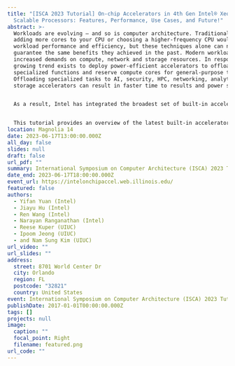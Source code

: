 ```yaml
---
title: "[ISCA 2023 Tutorial] On-chip Accelerators in 4th Gen Intel® Xeon®
  Scalable Processors: Features, Performance, Use Cases, and Future!"
abstract: >-
  Workloads are evolving — and so is computer architecture. Traditionally,
  adding more cores to your CPU or choosing a higher-frequency CPU would improve
  workload performance and efficiency, but these techniques alone can no longer
  guarantee the same benefits they achieved in the past. Modern workloads place
  increased demands on compute, network and storage resources. In response, a
  growing trend exists to deploy power-efficient accelerators to offload
  specialized functions and reserve compute cores for general-purpose tasks.
  Offloading specialized tasks to AI, security, HPC, networking, analytics and
  storage accelerators can result in faster time to results and power savings.


  As a result, Intel has integrated the broadest set of built-in accelerators in 4th Gen Intel® Xeon® Scalable processors to boost performance, reduce latency and increase power efficiency. Intel Xeon Scalable processors with Intel® Accelerator Engines can help your business solve today’s most rigorous workload challenges across cloud, networking and enterprise deployments.


  This tutorial provides an overview of the latest built-in accelerators -- Data Streaming Accelerator (DSA), In-memory Analytics Accelerator (IAA), QuickAssist Technology (QAT), and Dynamic Load Balancer (DLB) -- and their rich functionalities supported by Intel 4th Gen Xeon Scalable Processors. With several flexible programming models and software libraries, these accelerators have been proven to be beneficial to a wide range of data center infrastructures and applications. In addition, the hands-on labs of this tutorial will take Intel DSA as an example to provide the attendees with the basic knowledge of how to configure, invoke, and make the most out of it with both microbenchmarks and real applications.
location: Magnolia 14
date: 2023-06-17T13:00:00.000Z
all_day: false
slides: null
draft: false
url_pdf: ""
summary: International Symposium on Computer Architecture (ISCA) 2023 Tutorial
date_end: 2023-06-17T18:00:00.000Z
event_url: https://intelonchipaccel.web.illinois.edu/
featured: false
authors:
  - Yifan Yuan (Intel)
  - Jiayu Hu (Intel)
  - Ren Wang (Intel)
  - Narayan Ranganathan (Intel)
  - Reese Kuper (UIUC)
  - Ipoom Jeong (UIUC)
  - and Nam Sung Kim (UIUC)
url_video: ""
url_slides: ""
address:
  street: 8701 World Center Dr
  city: Orlando
  region: FL
  postcode: "32821"
  country: United States
event: International Symposium on Computer Architecture (ISCA) 2023 Tutorial
publishDate: 2017-01-01T00:00:00.000Z
tags: []
projects: null
image:
  caption: ""
  focal_point: Right
  filename: featured.png
url_code: ""
---
```

<!---
Slides can be added in a few ways:

- **Create** slides using Wowchemy's [_Slides_](https://wowchemy.com/docs/managing-content/#create-slides) feature and link using `slides` parameter in the front matter of the talk file
- **Upload** an existing slide deck to `static/` and link using `url_slides` parameter in the front matter of the talk file
- **Embed** your slides (e.g. Google Slides) or presentation video on this page using [shortcodes](https://wowchemy.com/docs/writing-markdown-latex/).

Further event details, including page elements such as image galleries, can be added to the body of this page.
--->
